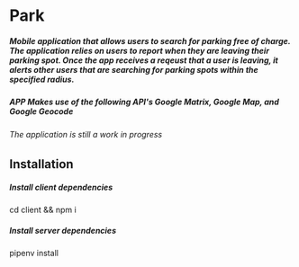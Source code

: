# Park

##### Mobile application that allows users to search for parking free of charge. The application relies on users to report when they are leaving their parking spot. Once the app receives a reqeust that a user is leaving, it alerts other users that are searching for parking spots within the specified radius.

##### APP Makes use of the following API's Google Matrix, Google Map, and Google Geocode

###### The application is still a work in progress

## Installation
##### Install client dependencies 
cd client && npm i

##### Install server dependencies 
pipenv install
